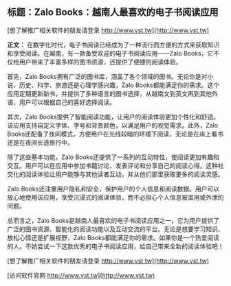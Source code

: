 ## **标题：Zalo Books：越南人最喜欢的电子书阅读应用**

[想了解推广相关软件的朋友请登录 http://www.vst.tw](http://www.vst.tw)

**正文：**
在数字化时代，电子书阅读已经成为了一种流行而方便的方式来获取知识和享受阅读。在越南，有一款备受欢迎的电子书阅读应用——Zalo Books，它不仅给用户带来了丰富多样的图书资源，还提供了便捷的阅读体验。

首先，Zalo Books拥有广泛的图书库，涵盖了各个领域的图书。无论你是对小说、历史、科学、旅游还是心理学感兴趣，Zalo Books都能满足你的需求。这个应用定期更新新书，并提供了多种语言的图书选择，从越南文到英文再到其他外语，用户可以根据自己的喜好选择阅读。

其次，Zalo Books提供了智能阅读功能，让用户的阅读体验更加个性化和舒适。该应用支持自定义字体、字号和背景颜色，以满足用户的视觉需求。此外，Zalo Books还配备了夜间模式，方便用户在光线较暗的环境下阅读，无论是在床上看书还是在夜间长途旅行中。

除了这些基本功能，Zalo Books还提供了一系列的互动特性，使阅读更加有趣和交互。用户可以在应用中参加书籍讨论、发表评论和分享自己的阅读心得。这种社交化的阅读体验让用户能够与其他读者互动，并从他们那里获取更多的阅读灵感。

Zalo Books还注重用户隐私和安全，保护用户的个人信息和阅读数据。用户可以放心地使用该应用，享受沉浸式的阅读体验，而不必担心个人信息被滥用或外泄的问题。

总而言之，Zalo Books是越南人最喜欢的电子书阅读应用之一，它为用户提供了广泛的图书资源、智能化的阅读功能以及互动交流的平台。无论是想要学习知识、放松心情还是扩展视野，Zalo Books都能满足你的需求。如果你是一个热爱阅读的人，不妨尝试一下这款优秀的电子书阅读应用，给自己带来全新的阅读体验吧！

[想了解推广相关软件的朋友请登录 http://www.vst.tw](http://www.vst.tw)


[访问软件官网 http://www.vst.tw](http://www.vst.tw)
